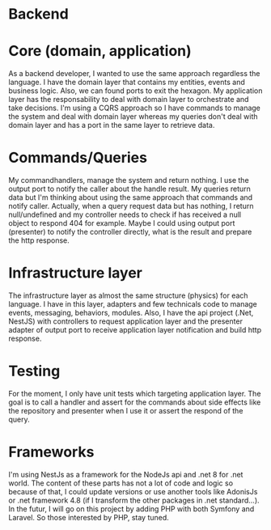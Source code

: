 # Backend

# Core (domain, application)
As a backend developer, I wanted to use the same approach regardless the language. I have the domain layer that contains my entities, events and business logic. Also, we can found ports to exit the hexagon. My application layer has the responsability to deal with domain layer to orchestrate and take decisions. I'm using a CQRS approach so I have commands to manage the system and deal with domain layer whereas my queries don't deal with domain layer and has a port in the same layer to retrieve data. 

# Commands/Queries

My commandhandlers, manage the system and return nothing. I use the output port to notify the caller about the handle result. My queries return data but I'm thinking about using the same approach that commands and notify caller. Actually, when a query request data but has nothing, I return null/undefined and my controller needs to check if has received a null object to respond 404 for example. Maybe I could using output port (presenter) to notify the controller directly, what is the result and prepare the http response.

# Infrastructure layer
The infrastructure layer as almost the same structure (physics) for each language. I have in this layer, adapters and few technicals code to manage events, messaging, behaviors, modules. Also, I have the api project (.Net, NestJS) with controllers to request application layer and the presenter adapter of output port to receive application layer notification and build http response.

# Testing

For the moment, I only have unit tests which targeting application layer. The goal is to call a handler and assert for the commands about side effects like the repository and presenter when I use it or assert the respond of the query. 

# Frameworks

I'm using NestJs as a framework for the NodeJs api and .net 8 for .net world. The content of these parts has not a lot of code and logic so because of that, I could update versions or use another tools like AdonisJs or .net framework 4.8 (if I transform the other packages in .net standard...). In the futur, I will go on this project by adding PHP with both Symfony and Laravel. So those interested by PHP, stay tuned.